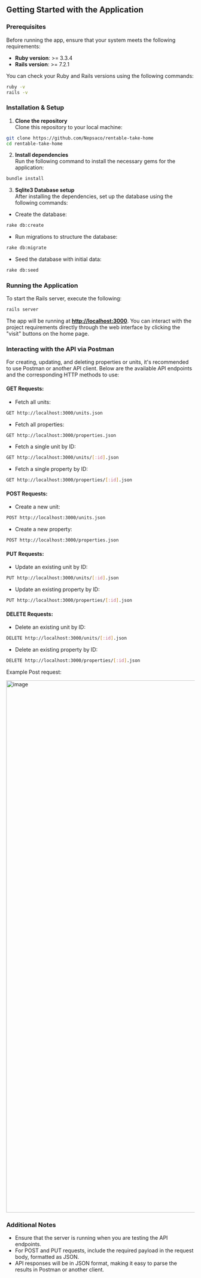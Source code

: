 ## Getting Started with the Application

### Prerequisites
Before running the app, ensure that your system meets the following requirements:

- **Ruby version**: >= 3.3.4
- **Rails version**: >= 7.2.1

You can check your Ruby and Rails versions using the following commands:

```bash
ruby -v
rails -v
```

### Installation & Setup

1. **Clone the repository**  
Clone this repository to your local machine:

```bash
git clone https://github.com/Nepsaco/rentable-take-home
cd rentable-take-home
```

2. **Install dependencies**  
Run the following command to install the necessary gems for the application:

```bash
bundle install
```

3. **Sqlite3 Database setup**  
After installing the dependencies, set up the database using the following commands:

- Create the database:

```bash
rake db:create
```

- Run migrations to structure the database:

```bash
rake db:migrate
```

- Seed the database with initial data:

```bash
rake db:seed
```

### Running the Application

To start the Rails server, execute the following:

```bash
rails server
```

The app will be running at **[http://localhost:3000](http://localhost:3000)**. You can interact with the project requirements directly through the web interface by clicking the "visit" buttons on the home page.

### Interacting with the API via Postman

For creating, updating, and deleting properties or units, it's recommended to use Postman or another API client. Below are the available API endpoints and the corresponding HTTP methods to use:

#### GET Requests:
- Fetch all units:

```bash
GET http://localhost:3000/units.json
```

- Fetch all properties:

```bash
GET http://localhost:3000/properties.json
```

- Fetch a single unit by ID:

```bash
GET http://localhost:3000/units/[:id].json
```

- Fetch a single property by ID:

```bash
GET http://localhost:3000/properties/[:id].json
```

#### POST Requests:
- Create a new unit:

```bash
POST http://localhost:3000/units.json
```

- Create a new property:

```bash
POST http://localhost:3000/properties.json
```

#### PUT Requests:
- Update an existing unit by ID:

```bash
PUT http://localhost:3000/units/[:id].json
```

- Update an existing property by ID:

```bash
PUT http://localhost:3000/properties/[:id].json
```

#### DELETE Requests:
- Delete an existing unit by ID:

```bash
DELETE http://localhost:3000/units/[:id].json
```

- Delete an existing property by ID:

```bash
DELETE http://localhost:3000/properties/[:id].json
```

Example Post request:

<img width="1423" alt="image" src="https://github.com/user-attachments/assets/fc838637-866a-45a8-a69b-5fdc582bd4e2">

### Additional Notes

- Ensure that the server is running when you are testing the API endpoints.
- For POST and PUT requests, include the required payload in the request body, formatted as JSON.
- API responses will be in JSON format, making it easy to parse the results in Postman or another client.

